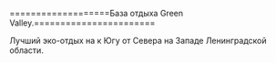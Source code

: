 ===================База отдыха Green Valley.=======================

Лучший эко-отдых на к Югу от Севера на Западе Ленинградской области.
